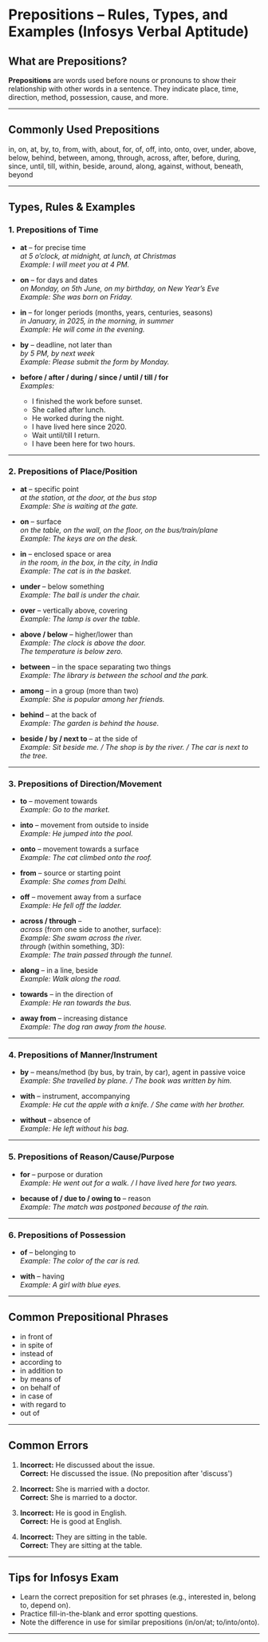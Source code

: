# Prepositions – Rules, Types, and Examples (Infosys Verbal Aptitude)

## What are Prepositions?
**Prepositions** are words used before nouns or pronouns to show their relationship with other words in a sentence. They indicate place, time, direction, method, possession, cause, and more.

---

## Commonly Used Prepositions

in, on, at, by, to, from, with, about, for, of, off, into, onto, over, under, above, below, behind, between, among, through, across, after, before, during, since, until, till, within, beside, around, along, against, without, beneath, beyond

---

## Types, Rules & Examples

### 1. Prepositions of Time

- **at** – for precise time  
  *at 5 o’clock, at midnight, at lunch, at Christmas*  
  _Example: I will meet you at 4 PM._

- **on** – for days and dates  
  *on Monday, on 5th June, on my birthday, on New Year’s Eve*  
  _Example: She was born on Friday._

- **in** – for longer periods (months, years, centuries, seasons)  
  *in January, in 2025, in the morning, in summer*  
  _Example: He will come in the evening._

- **by** – deadline, not later than  
  *by 5 PM, by next week*  
  _Example: Please submit the form by Monday._

- **before / after / during / since / until / till / for**  
  _Examples:_  
  - I finished the work before sunset.  
  - She called after lunch.  
  - He worked during the night.  
  - I have lived here since 2020.  
  - Wait until/till I return.  
  - I have been here for two hours.

---

### 2. Prepositions of Place/Position

- **at** – specific point  
  *at the station, at the door, at the bus stop*  
  _Example: She is waiting at the gate._

- **on** – surface  
  *on the table, on the wall, on the floor, on the bus/train/plane*  
  _Example: The keys are on the desk._

- **in** – enclosed space or area  
  *in the room, in the box, in the city, in India*  
  _Example: The cat is in the basket._

- **under** – below something  
  _Example: The ball is under the chair._

- **over** – vertically above, covering  
  _Example: The lamp is over the table._

- **above / below** – higher/lower than  
  _Example: The clock is above the door.  
  The temperature is below zero._

- **between** – in the space separating two things  
  _Example: The library is between the school and the park._

- **among** – in a group (more than two)  
  _Example: She is popular among her friends._

- **behind** – at the back of  
  _Example: The garden is behind the house._

- **beside / by / next to** – at the side of  
  _Example: Sit beside me. / The shop is by the river. / The car is next to the tree._

---

### 3. Prepositions of Direction/Movement

- **to** – movement towards  
  _Example: Go to the market._

- **into** – movement from outside to inside  
  _Example: He jumped into the pool._

- **onto** – movement towards a surface  
  _Example: The cat climbed onto the roof._

- **from** – source or starting point  
  _Example: She comes from Delhi._

- **off** – movement away from a surface  
  _Example: He fell off the ladder._

- **across / through** –  
  *across* (from one side to another, surface):  
  _Example: She swam across the river._  
  *through* (within something, 3D):  
  _Example: The train passed through the tunnel._

- **along** – in a line, beside  
  _Example: Walk along the road._

- **towards** – in the direction of  
  _Example: He ran towards the bus._

- **away from** – increasing distance  
  _Example: The dog ran away from the house._

---

### 4. Prepositions of Manner/Instrument

- **by** – means/method (by bus, by train, by car), agent in passive voice  
  _Example: She travelled by plane. / The book was written by him._

- **with** – instrument, accompanying  
  _Example: He cut the apple with a knife. / She came with her brother._

- **without** – absence of  
  _Example: He left without his bag._

---

### 5. Prepositions of Reason/Cause/Purpose

- **for** – purpose or duration  
  _Example: He went out for a walk. / I have lived here for two years._

- **because of / due to / owing to** – reason  
  _Example: The match was postponed because of the rain._

---

### 6. Prepositions of Possession

- **of** – belonging to  
  _Example: The color of the car is red._

- **with** – having  
  _Example: A girl with blue eyes._

---

## Common Prepositional Phrases

- in front of  
- in spite of  
- instead of  
- according to  
- in addition to  
- by means of  
- on behalf of  
- in case of  
- with regard to  
- out of

---

## Common Errors

1. **Incorrect:** He discussed about the issue.  
   **Correct:** He discussed the issue. (No preposition after 'discuss')

2. **Incorrect:** She is married with a doctor.  
   **Correct:** She is married to a doctor.

3. **Incorrect:** He is good in English.  
   **Correct:** He is good at English.

4. **Incorrect:** They are sitting in the table.  
   **Correct:** They are sitting at the table.

---

## Tips for Infosys Exam

- Learn the correct preposition for set phrases (e.g., interested in, belong to, depend on).
- Practice fill-in-the-blank and error spotting questions.
- Note the difference in use for similar prepositions (in/on/at; to/into/onto).

---
